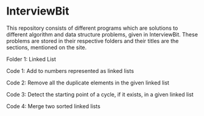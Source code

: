 # InterviewBit

This repository consists of different programs which are solutions to different algorithm and data structure problems, given in InterviewBit. These problems are stored in their respective folders and their titles are the sections, mentioned on the site.

Folder 1: Linked List

Code 1: Add to numbers represented as linked lists

Code 2: Remove all the duplicate elements in the given linked list

Code 3: Detect the starting point of a cycle, if it exists, in a given linked list

Code 4: Merge two sorted linked lists
